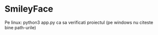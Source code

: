 # SmileyFace
Pe linux: python3 app.py ca sa verificati proiectul (pe windows nu citeste bine path-urile)
